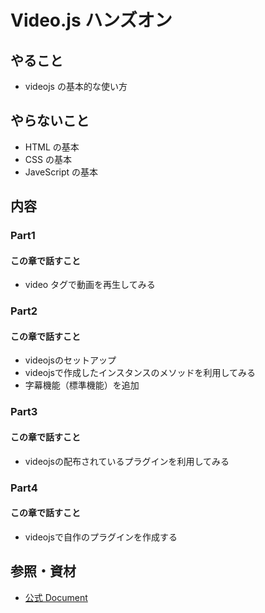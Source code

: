 # Video.js ハンズオン

## やること

- videojs の基本的な使い方

## やらないこと

- HTML の基本
- CSS の基本
- JaveScript の基本

## 内容

### Part1

#### この章で話すこと
- video タグで動画を再生してみる

### Part2
#### この章で話すこと
- videojsのセットアップ
- videojsで作成したインスタンスのメソッドを利用してみる
- 字幕機能（標準機能）を追加

### Part3
#### この章で話すこと
- videojsの配布されているプラグインを利用してみる

### Part4
#### この章で話すこと
- videojsで自作のプラグインを作成する

## 参照・資材

- [公式 Document](https://docs.videojs.com/)
